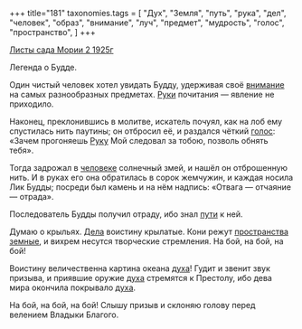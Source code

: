 +++
title="181"
taxonomies.tags = [
 "Дух",
 "Земля",
 "путь",
 "рука",
 "дел",
 "человек",
 "образ",
 "внимание",
 "луч",
 "предмет",
 "мудрость",
 "голос",
 "пространство",
]
+++

[Листы сада Мории 2 1925г](/agni/1925)

Легенда о Будде.   

Один чистый человек хотел увидать Будду, удерживая своё [внимание](/tags/внимание) на самых разнообразных предметах. [Руки](/tags/предмет) почитания — явление не приходило.   

Наконец, преклонившись в молитве, искатель почуял, как на лоб ему спустилась нить паутины; он отбросил её, и раздался чёткий [голос](/tags/голос): «Зачем прогоняешь [Руку](/tags/луч) Мой следовал за тобою, позволь обнять тебя».   

Тогда задрожал в [человеке](/tags/человек) солнечный змей, и нашёл он отброшенную нить. И в руках его она обратилась в сорок жемчужин, и каждая носила Лик Будды; посреди был камень и на нём надпись: «Отвага — отчаяние — отрада».   

Последователь Будды получил отраду, ибо знал [пути](/tags/путь) к ней.   

Думаю о крыльях. [Дела](/tags/дел) воистину крылатые. Кони режут [пространства](/tags/пространство) [земные](/tags/Земля), и вихрем несутся творческие стремления. На бой, на бой, на бой!   

Воистину величественна картина океана [духа](/tags/Дух)! Гудит и звенит звук призыва, и приявшие оружие [духа](/tags/Дух) стремятся к Престолу, ибо дева мира окончила покрывало [духа](/tags/Дух).   

На бой, на бой, на бой! Слышу призыв и склоняю голову перед велением Владыки Благого.   

